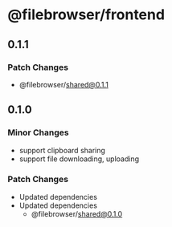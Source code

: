 # @filebrowser/frontend

## 0.1.1

### Patch Changes

- @filebrowser/shared@0.1.1

## 0.1.0

### Minor Changes

- support clipboard sharing
- support file downloading, uploading

### Patch Changes

- Updated dependencies
- Updated dependencies
  - @filebrowser/shared@0.1.0
